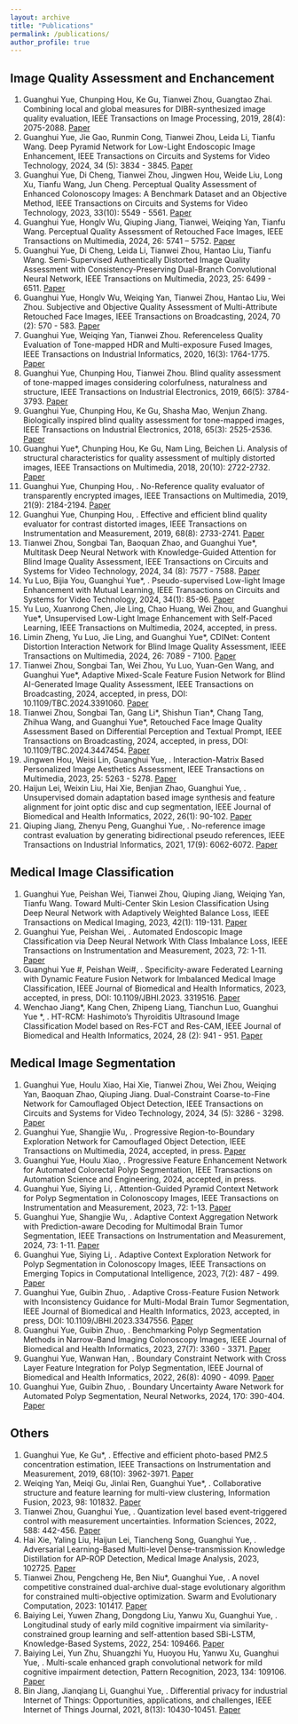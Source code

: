 ```yaml
---
layout: archive
title: "Publications"
permalink: /publications/
author_profile: true
---
```


## Image Quality Assessment and Enchancement
1. Guanghui Yue, Chunping Hou, Ke Gu, Tianwei Zhou, Guangtao Zhai. Combining local and global measures for DIBR-synthesized image quality evaluation, IEEE Transactions on Image Processing, 2019, 28(4): 2075-2088. [Paper](https://ieeexplore.ieee.org/abstract/document/8491300/)
2. Guanghui Yue, Jie Gao, Runmin Cong, Tianwei Zhou, Leida Li, Tianfu Wang. Deep Pyramid Network for Low-Light Endoscopic Image Enhancement, IEEE Transactions on Circuits and Systems for Video Technology, 2024, 34 (5): 3834 - 3845. [Paper](https://ieeexplore.ieee.org/abstract/document/10274690/)
3. Guanghui Yue, Di Cheng, Tianwei Zhou, Jingwen Hou, Weide Liu, Long Xu, Tianfu Wang, Jun Cheng. Perceptual Quality Assessment of Enhanced Colonoscopy Images: A Benchmark Dataset and an Objective Method, IEEE Transactions on Circuits and Systems for Video Technology, 2023, 33(10): 5549 - 5561. [Paper](https://ieeexplore.ieee.org/abstract/document/10078370/)
4. Guanghui Yue, Honglv Wu, Qiuping Jiang, Tianwei, Weiqing Yan, Tianfu Wang. Perceptual Quality Assessment of Retouched Face Images, IEEE Transactions on Multimedia, 2024, 26: 5741 – 5752. [Paper](https://ieeexplore.ieee.org/abstract/document/10337739/)
5. Guanghui Yue, Di Cheng, Leida Li, Tianwei Zhou, Hantao Liu, Tianfu Wang. Semi-Supervised Authentically Distorted Image Quality Assessment with Consistency-Preserving Dual-Branch Convolutional Neural Network, IEEE Transactions on Multimedia, 2023, 25: 6499 - 6511. [Paper](https://ieeexplore.ieee.org/abstract/document/9903545/)
6. Guanghui Yue, Honglv Wu, Weiqing Yan, Tianwei Zhou, Hantao Liu, Wei Zhou. Subjective and Objective Quality Assessment of Multi-Attribute Retouched Face Images, IEEE Transactions on Broadcasting, 2024, 70 (2): 570 - 583. [Paper](https://ieeexplore.ieee.org/abstract/document/10481528/)
8. Guanghui Yue, Weiqing Yan, Tianwei Zhou. Referenceless Quality Evaluation of Tone-mapped HDR and Multi-exposure Fused Images, IEEE Transactions on Industrial Informatics, 2020, 16(3): 1764-1775. [Paper](https://ieeexplore.ieee.org/abstract/document/8758367/)
9. Guanghui Yue, Chunping Hou, Tianwei Zhou. Blind quality assessment of tone-mapped images considering colorfulness, naturalness and structure, IEEE Transactions on Industrial Electronics, 2019, 66(5): 3784-3793. [Paper](https://ieeexplore.ieee.org/abstract/document/8409470/)
11. Guanghui Yue, Chunping Hou, Ke Gu, Shasha Mao, Wenjun Zhang. Biologically inspired blind quality assessment for tone-mapped images, IEEE Transactions on Industrial Electronics, 2018, 65(3): 2525-2536. [Paper](https://ieeexplore.ieee.org/abstract/document/8010305/)
12. Guanghui Yue*, Chunping Hou, Ke Gu, Nam Ling, Beichen Li. Analysis of structural characteristics for quality assessment of multiply distorted images, IEEE Transactions on Multimedia, 2018, 20(10): 2722-2732. [Paper](https://ieeexplore.ieee.org/abstract/document/8301594/)
13. Guanghui Yue, Chunping Hou, . No-Reference quality evaluator of transparently encrypted images, IEEE Transactions on Multimedia, 2019, 21(9): 2184-2194. [Paper]()
14. Guanghui Yue, Chunping Hou, . Effective and efficient blind quality evaluator for contrast distorted images, IEEE Transactions on Instrumentation and Measurement, 2019, 68(8): 2733-2741. [Paper]()
15. Tianwei Zhou, Songbai Tan, Baoquan Zhao, and Guanghui Yue*, Multitask Deep Neural Network with Knowledge-Guided Attention for Blind Image Quality Assessment, IEEE Transactions on Circuits and Systems for Video Technology, 2024, 34 (8): 7577 - 7588. [Paper]()
16. Yu Luo, Bijia You, Guanghui Yue*, . Pseudo-supervised Low-light Image Enhancement with Mutual Learning, IEEE Transactions on Circuits and Systems for Video Technology, 2024, 34(1): 85-96. [Paper]()
17. Yu Luo, Xuanrong Chen, Jie Ling, Chao Huang, Wei Zhou, and Guanghui Yue*, Unsupervised Low-Light Image Enhancement with Self-Paced Learning, IEEE Transactions on Multimedia, 2024, accepted, in press.
18. Limin Zheng, Yu Luo, Jie Ling, and Guanghui Yue*, CDINet: Content Distortion Interaction Network for Blind Image Quality Assessment, IEEE Transactions on Multimedia, 2024, 26: 7089 - 7100. [Paper]()
19. Tianwei Zhou, Songbai Tan, Wei Zhou, Yu Luo, Yuan-Gen Wang, and Guanghui Yue*, Adaptive Mixed-Scale Feature Fusion Network for Blind AI-Generated Image Quality Assessment, IEEE Transactions on Broadcasting, 2024, accepted, in press, DOI: 10.1109/TBC.2024.3391060. [Paper]()
20. Tianwei Zhou, Songbai Tan, Gang Li*, Shishun Tian*, Chang Tang, Zhihua Wang, and Guanghui Yue*, Retouched Face Image Quality Assessment Based on Differential Perception and Textual Prompt, IEEE Transactions on Broadcasting, 2024, accepted, in press, DOI: 10.1109/TBC.2024.3447454. [Paper]()
21. Jingwen Hou, Weisi Lin, Guanghui Yue, . Interaction-Matrix Based Personalized Image Aesthetics Assessment, IEEE Transactions on Multimedia, 2023, 25: 5263 - 5278. [Paper]()
22. Haijun Lei, Weixin Liu, Hai Xie, Benjian Zhao, Guanghui Yue, . Unsupervised domain adaptation based image synthesis and feature alignment for joint optic disc and cup segmentation, IEEE Journal of Biomedical and Health Informatics, 2022, 26(1): 90-102. [Paper]()
23. Qiuping Jiang, Zhenyu Peng, Guanghui Yue, . No-reference image contrast evaluation by generating bidirectional pseudo references, IEEE Transactions on Industrial Informatics, 2021, 17(9): 6062-6072. [Paper]()



## Medical Image Classification
1. Guanghui Yue, Peishan Wei, Tianwei Zhou, Qiuping Jiang, Weiqing Yan, Tianfu Wang. Toward Multi-Center Skin Lesion Classification Using Deep Neural Network with Adaptively Weighted Balance Loss, IEEE Transactions on Medical Imaging, 2023, 42(1): 119-131. [Paper](https://ieeexplore.ieee.org/abstract/document/9878129/)
2. Guanghui Yue, Peishan Wei, . Automated Endoscopic Image Classification via Deep Neural Network With Class Imbalance Loss, IEEE Transactions on Instrumentation and Measurement, 2023, 72: 1-11. [Paper]()
3. Guanghui Yue #, Peishan Wei#, . Specificity-aware Federated Learning with Dynamic Feature Fusion Network for Imbalanced Medical Image Classification, IEEE Journal of Biomedical and Health Informatics, 2023, accepted, in press, DOI: 10.1109/JBHI.2023. 3319516. [Paper]()
4. Wenchao Jiang*, Kang Chen, Zhipeng Liang, Tianchun Luo, Guanghui Yue *, . HT-RCM: Hashimoto’s Thyroiditis Ultrasound Image Classification Model based on Res-FCT and Res-CAM, IEEE Journal of Biomedical and Health Informatics, 2024, 28 (2): 941 - 951. [Paper]()


## Medical Image Segmentation
1. Guanghui Yue, Houlu Xiao, Hai Xie, Tianwei Zhou, Wei Zhou, Weiqing Yan, Baoquan Zhao, Qiuping Jiang. Dual-Constraint Coarse-to-Fine Network for Camouflaged Object Detection, IEEE Transactions on Circuits and Systems for Video Technology, 2024, 34 (5): 3286 - 3298. [Paper](https://ieeexplore.ieee.org/abstract/document/10262011/)
2. Guanghui Yue, Shangjie Wu, . Progressive Region-to-Boundary Exploration Network for Camouflaged Object Detection, IEEE Transactions on Multimedia, 2024, accepted, in press. [Paper]()
3. Guanghui Yue, Houlu Xiao, . Progressive Feature Enhancement Network for Automated Colorectal Polyp Segmentation, IEEE Transactions on Automation Science and Engineering, 2024, accepted, in press.
4. Guanghui Yue, Siying Li, . Attention-Guided Pyramid Context Network for Polyp Segmentation in Colonoscopy Images, IEEE Transactions on Instrumentation and Measurement, 2023, 72: 1-13. [Paper]()
5. Guanghui Yue, Shangjie Wu, . Adaptive Context Aggregation Network with Prediction-aware Decoding for Multimodal Brain Tumor Segmentation, IEEE Transactions on Instrumentation and Measurement, 2024, 73: 1-11. [Paper]()
6. Guanghui Yue, Siying Li, . Adaptive Context Exploration Network for Polyp Segmentation in Colonoscopy Images, IEEE Transactions on Emerging Topics in Computational Intelligence, 2023, 7(2): 487 - 499. [Paper]()
7. Guanghui Yue, Guibin Zhuo, . Adaptive Cross-Feature Fusion Network with Inconsistency Guidance for Multi-Modal Brain Tumor Segmentation, IEEE Journal of Biomedical and Health Informatics, 2023, accepted, in press, DOI: 10.1109/JBHI.2023.3347556. [Paper]()
8. Guanghui Yue, Guibin Zhuo, . Benchmarking Polyp Segmentation Methods in Narrow-Band Imaging Colonoscopy Images, IEEE Journal of Biomedical and Health Informatics, 2023, 27(7): 3360 - 3371. [Paper]()
9. Guanghui Yue, Wanwan Han, . Boundary Constraint Network with Cross Layer Feature Integration for Polyp Segmentation, IEEE Journal of Biomedical and Health Informatics, 2022, 26(8): 4090 - 4099. [Paper]()
10. Guanghui Yue, Guibin Zhuo, . Boundary Uncertainty Aware Network for Automated Polyp Segmentation, Neural Networks, 2024, 170: 390-404. [Paper]()

## Others
1. Guanghui Yue, Ke Gu*, . Effective and efficient photo-based PM2.5 concentration estimation, IEEE Transactions on Instrumentation and Measurement, 2019, 68(10): 3962-3971. [Paper]()
2. Weiqing Yan, Meiqi Gu, Jinlai Ren, Guanghui Yue*, . Collaborative structure and feature learning for multi-view clustering, Information Fusion, 2023, 98: 101832. [Paper]()
3. Tianwei Zhou, Guanghui Yue, . Quantization level based event-triggered control with measurement uncertainties. Information Sciences, 2022, 588: 442-456. [Paper]()
4. Hai Xie, Yaling Liu, Haijun Lei, Tiancheng Song, Guanghui Yue, . Adversarial Learning-Based Multi-level Dense-transmission Knowledge Distillation for AP-ROP Detection, Medical Image Analysis, 2023, 102725. [Paper]()
5. Tianwei Zhou, Pengcheng He, Ben Niu*, Guanghui Yue, . A novel competitive constrained dual-archive dual-stage evolutionary algorithm for constrained multi-objective optimization. Swarm and Evolutionary Computation, 2023: 101417. [Paper]()
6. Baiying Lei, Yuwen Zhang, Dongdong Liu, Yanwu Xu, Guanghui Yue, . Longitudinal study of early mild cognitive impairment via similarity-constrained group learning and self-attention based SBi-LSTM, Knowledge-Based Systems, 2022, 254: 109466. [Paper]()
7. Baiying Lei, Yun Zhu, Shuangzhi Yu, Huoyou Hu, Yanwu Xu, Guanghui Yue, . Multi-scale enhanced graph convolutional network for mild cognitive impairment detection, Pattern Recognition, 2023, 134: 109106. [Paper]()
8. Bin Jiang, Jianqiang Li, Guanghui Yue, . Differential privacy for industrial Internet of Things: Opportunities, applications, and challenges, IEEE Internet of Things Journal, 2021, 8(13): 10430-10451.  [Paper]()
